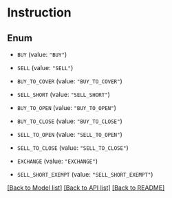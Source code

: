 # Instruction

## Enum


* `BUY` (value: `"BUY"`)

* `SELL` (value: `"SELL"`)

* `BUY_TO_COVER` (value: `"BUY_TO_COVER"`)

* `SELL_SHORT` (value: `"SELL_SHORT"`)

* `BUY_TO_OPEN` (value: `"BUY_TO_OPEN"`)

* `BUY_TO_CLOSE` (value: `"BUY_TO_CLOSE"`)

* `SELL_TO_OPEN` (value: `"SELL_TO_OPEN"`)

* `SELL_TO_CLOSE` (value: `"SELL_TO_CLOSE"`)

* `EXCHANGE` (value: `"EXCHANGE"`)

* `SELL_SHORT_EXEMPT` (value: `"SELL_SHORT_EXEMPT"`)


[[Back to Model list]](../README.md#documentation-for-models) [[Back to API list]](../README.md#documentation-for-api-endpoints) [[Back to README]](../README.md)


